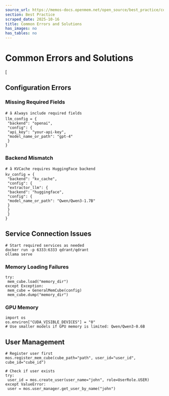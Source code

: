 ```yaml
---
source_url: https://memos-docs.openmem.net/open_source/best_practice/common_errors_solutions
section: Best Practice
scraped_date: 2025-10-16
title: Common Errors and Solutions
has_images: no
has_tables: no
---
```


# Common Errors and Solutions
 [
## Configuration Errors

### Missing Required Fields

```
# â Always include required fields
llm_config = {
 "backend": "openai",
 "config": {
 "api_key": "your-api-key",
 "model_name_or_path": "gpt-4"
 }
}

```

### Backend Mismatch

```
# â KVCache requires HuggingFace backend
kv_config = {
 "backend": "kv_cache",
 "config": {
 "extractor_llm": {
 "backend": "huggingface",
 "config": {
 "model_name_or_path": "Qwen/Qwen3-1.7B"
 }
 }
 }
}

```

## Service Connection Issues

```
# Start required services as needed
docker run -p 6333:6333 qdrant/qdrant
ollama serve

```

### Memory Loading Failures

```
try:
 mem_cube.load("memory_dir")
except Exception:
 mem_cube = GeneralMemCube(config)
 mem_cube.dump("memory_dir")

```

### GPU Memory

```
import os
os.environ["CUDA_VISIBLE_DEVICES"] = "0"
# Use smaller models if GPU memory is limited: Qwen/Qwen3-0.6B

```

## User Management

```
# Register user first
mos.register_mem_cube(cube_path="path", user_id="user_id", cube_id="cube_id")

# Check if user exists
try:
 user_id = mos.create_user(user_name="john", role=UserRole.USER)
except ValueError:
 user = mos.user_manager.get_user_by_name("john")

```
